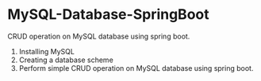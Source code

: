 # MySQL-Database-SpringBoot
CRUD operation on MySQL database using spring boot.

1. Installing MySQL
2. Creating a database scheme
3. Perform simple CRUD operation on MySQL database using spring boot.
